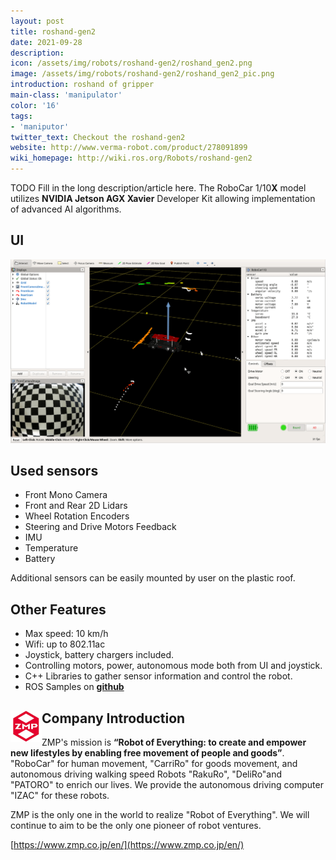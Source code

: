 ```yaml
---
layout: post
title: roshand-gen2
date: 2021-09-28
description:
icon: /assets/img/robots/roshand-gen2/roshand_gen2.png
image: /assets/img/robots/roshand-gen2/roshand_gen2_pic.png
introduction: roshand of gripper
main-class: 'manipulator'
color: '16'
tags:
- 'maniputor'
twitter_text: Checkout the roshand-gen2
website: http://www.verma-robot.com/product/278091899
wiki_homepage: http://wiki.ros.org/Robots/roshand-gen2
---
```


TODO Fill in the long description/article here.
The RoboCar 1/10**X** model utilizes **NVIDIA Jetson AGX Xavier** Developer Kit allowing implementation of advanced AI algorithms. 

## UI
[![](/assets/img/robots/robocar-1-10/animation.gif)](https://www.zmp.co.jp/en/products/robocar/robocar-110x)

## Used sensors
* Front Mono Camera
* Front and Rear 2D Lidars
* Wheel Rotation Encoders
* Steering and Drive Motors Feedback
* IMU
* Temperature
* Battery

Additional sensors can be easily mounted by user on the plastic roof.

## Other Features
* Max speed: 10 km/h
* Wifi: up to 802.11ac
* Joystick, battery chargers included.
* Controlling motors, power, autonomous mode both from UI and joystick.
* C++ Libraries to gather sensor information and control the robot.
* ROS Samples on **[github](https://github.com/zmp/robocar110_ros)**

## <img align="left" width="50" height="50" src="/assets/img/robots/robocar-1-10/zmp.png"> Company Introduction

ZMP's mission is **“Robot of Everything: to create and empower new lifestyles by enabling free movement of people and goods”**.
"RoboCar" for human movement, "CarriRo" for goods movement, and autonomous driving walking speed Robots "RakuRo", "DeliRo"and "PATORO" to enrich our lives.
We provide the autonomous driving computer "IZAC" for these robots.

ZMP is the only one in the world to realize "Robot of Everything".
We will continue to aim to be the only one pioneer of robot ventures.

[https://www.zmp.co.jp/en/](https://www.zmp.co.jp/en/)
